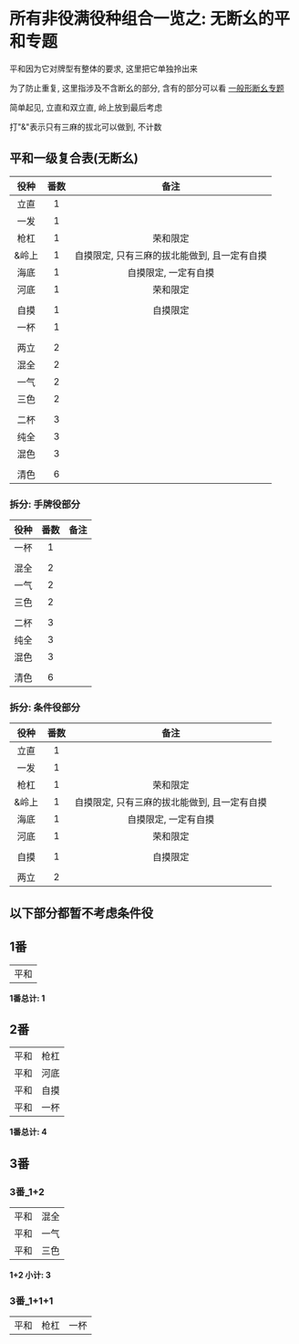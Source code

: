 # 所有非役满役种组合一览之: 无断幺的平和专题

平和因为它对牌型有整体的要求, 这里把它单独拎出来

为了防止重复, 这里指涉及不含断幺的部分, 含有的部分可以看 [一般形断幺专题](一般形断幺专题)

简单起见, 立直和双立直, 岭上放到最后考虑

打"&"表示只有三麻的拔北可以做到, 不计数

## 平和一级复合表(无断幺)

| 役种  | 番数 |            备注            |
|:---:|:--:|:------------------------:|
| 立直  | 1  |
| 一发  | 1  |
| 枪杠  | 1  |           荣和限定           |
| &岭上 | 1  | 自摸限定, 只有三麻的拔北能做到, 且一定有自摸 |
| 海底  | 1  |       自摸限定, 一定有自摸        |
| 河底  | 1  |           荣和限定           |
|     |    |
| 自摸  | 1  |           自摸限定           |
| 一杯  | 1  |
|     |    |
| 两立  | 2  |
| 混全  | 2  |
| 一气  | 2  |
| 三色  | 2  |
|     |    |
| 二杯  | 3  |
| 纯全  | 3  |
| 混色  | 3  |
|     |    |
| 清色  | 6  |

### 拆分: 手牌役部分

| 役种  | 番数 |            备注            |
|:---:|:--:|:------------------------:|
| 一杯  | 1  |
|     |    |
| 混全  | 2  |
| 一气  | 2  |
| 三色  | 2  |
|     |    |
| 二杯  | 3  |
| 纯全  | 3  |
| 混色  | 3  |
|     |    |
| 清色  | 6  |

### 拆分: 条件役部分

| 役种  | 番数 |            备注            |
|:---:|:--:|:------------------------:|
| 立直  | 1  |
| 一发  | 1  |
| 枪杠  | 1  |           荣和限定           |
| &岭上 | 1  | 自摸限定, 只有三麻的拔北能做到, 且一定有自摸 |
| 海底  | 1  |       自摸限定, 一定有自摸        |
| 河底  | 1  |           荣和限定           |
|     |    |
| 自摸  | 1  |           自摸限定           |
|     |    |
| 两立  | 2  |

## **以下部分都暂不考虑条件役**

## 1番

|    |
|:--:|
| 平和 |

**1番总计: 1**

## 2番

|    |    |
|:--:|:--:|
| 平和 | 枪杠 |
| 平和 | 河底 |
| 平和 | 自摸 |
| 平和 | 一杯 |

**1番总计: 4**

## 3番

### 3番_1+2

|    |    |
|:--:|:--:|
| 平和 | 混全 |
| 平和 | 一气 |
| 平和 | 三色 |

**1+2 小计: 3**

### 3番_1+1+1

|    |    |    |
|:--:|:--:|:--:|
| 平和 | 枪杠 | 一杯 |






















